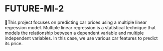 # FUTURE-Ml-2
🎯This project focuses on predicting car prices using a multiple linear regression model. Multiple linear regression is a statistical technique that models the relationship between a dependent variable and multiple independent variables. In this case, we use various car features to predict its price.

